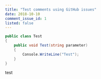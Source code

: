 ```yaml
---
title: "Test comments using GitHub issues"
date: 2018-10-10
comment_issue_id: 1
listed: false
---
```


```csharp
public class Test
{
    public void Test(string parameter)
    {
        Console.WriteLine("Test");
    }
}
```

test